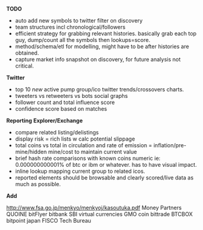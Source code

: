 **TODO**

* auto add new symbols to twitter filter on discovery
* team structures incl chronological/followers
* efficient strategy for grabbing relevant histories. basically grab each top guy, dump/count all the symbols then lookups=score.
* method/schema/etl for modelling, might have to be after histories are obtained. 
* capture market info snapshot on discovery, for future analysis not critical.

**Twitter**
* top 10 *new* active pump group/ico twitter trends/crossovers charts. 
* tweeters vs retweeters vs bots social graphs
* follower count and total influence score
* confidence score based on matches 

**Reporting**
**Explorer/Exchange**
* compare related listing/delistings
* display risk = rich lists w calc potential slippage
* total coins vs total in circulation and rate of emission = inflation/pre-mine/hidden mine/cost to maintain current value
* brief hash rate comparisons with known coins numeric ie: 0.000000000001% of btc or ibm or whatever. has to have visual impact.
* inline lookup mapping current group to related icos.
* reported elements should be browsable and clearly scored/live data as much as possible.

**Add**

http://www.fsa.go.jp/menkyo/menkyoj/kasoutuka.pdf
Money Partners
QUOINE
bitFlyer
bitbank
SBI virtual currencies
GMO coin
bittrade
BTCBOX
bitpoint japan
FISCO
Tech Bureau
